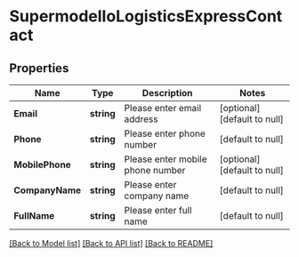 # SupermodelIoLogisticsExpressContact

## Properties
Name | Type | Description | Notes
------------ | ------------- | ------------- | -------------
**Email** | **string** | Please enter email address | [optional] [default to null]
**Phone** | **string** | Please enter phone number | [default to null]
**MobilePhone** | **string** | Please enter mobile phone number | [optional] [default to null]
**CompanyName** | **string** | Please enter company name | [default to null]
**FullName** | **string** | Please enter full name | [default to null]

[[Back to Model list]](../README.md#documentation-for-models) [[Back to API list]](../README.md#documentation-for-api-endpoints) [[Back to README]](../README.md)

